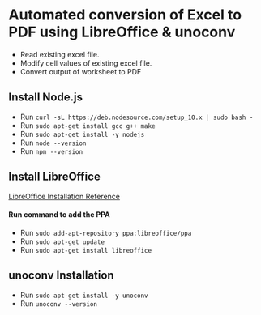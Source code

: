 # Automated conversion of Excel to PDF using LibreOffice & unoconv
- Read existing excel file.
- Modify cell values of existing excel file.
- Convert output of worksheet to PDF

## Install Node.js
- Run ``curl -sL https://deb.nodesource.com/setup_10.x | sudo bash -``
- Run ``sudo apt-get install gcc g++ make``
- Run ``sudo apt-get install -y nodejs``
- Run ``node --version``
- Run ``npm --version``

## Install LibreOffice 
[LibreOffice Installation Reference](http://tipsonubuntu.com/2018/08/11/install-libreoffice-6-1-ubuntu-18-04-16-04/)

#### Run command to add the PPA
- Run ``sudo add-apt-repository ppa:libreoffice/ppa``
- Run ``sudo apt-get update``
- Run ``sudo apt-get install libreoffice``

## unoconv Installation
- Run ``sudo apt-get install -y unoconv``
- Run ``unoconv --version``
